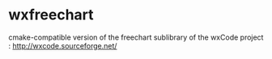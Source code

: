 wxfreechart
===========

cmake-compatible version of the freechart sublibrary of the wxCode project : http://wxcode.sourceforge.net/
